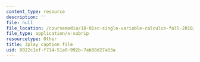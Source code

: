 ```yaml
---
content_type: resource
description: ''
file: null
file_location: /coursemedia/18-01sc-single-variable-calculus-fall-2010/8022c1eff71451a0992b7ab88d27a63a_KhwQKE_tld0.vtt
file_type: application/x-subrip
resourcetype: Other
title: 3play caption file
uid: 8022c1ef-f714-51a0-992b-7ab88d27a63a
---
```

